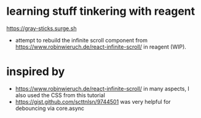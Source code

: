 # learning stuff tinkering with reagent

https://gray-sticks.surge.sh

* attempt to rebuild the infinite scroll component from
https://www.robinwieruch.de/react-infinite-scroll/ in reagent (WIP).

# inspired by

* https://www.robinwieruch.de/react-infinite-scroll/ in many aspects,
I also used the CSS from this tutorial
* https://gist.github.com/scttnlsn/9744501 was very helpful for debouncing via core.async
